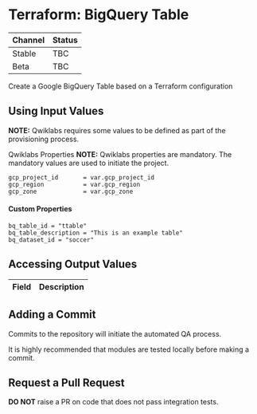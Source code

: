 # Terraform: BigQuery Table 

| Channel | Status |
|---------|--------|
| Stable  | TBC    | 
| Beta    | TBC    | 

Create a Google BigQuery Table based on a Terraform configuration

## Using Input Values 

__NOTE:__ Qwiklabs requires some values to be defined as part of the provisioning process. 

Qwiklabs Properties
__NOTE:__ Qwiklabs properties are mandatory. 
The mandatory values are used to initiate the project.

```
gcp_project_id       = var.gcp_project_id 
gcp_region           = var.gcp_region 
gcp_zone             = var.gcp_zone 
```

#### Custom Properties

```
bq_table_id = "ttable"
bq_table_description = "This is an example table"
bq_dataset_id = "soccer"
```


## Accessing Output Values 

| Field | Description |
|-------|-------------|


## Adding a Commit 

Commits to the repository will initiate the automated QA process.

It is highly recommended that modules are tested locally before making a commit.

## Request a Pull Request

__DO NOT__ raise a PR on code that does not pass integration tests.
